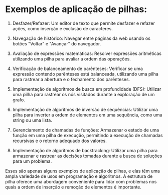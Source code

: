 # Exemplos de aplicação de pilhas:

1. Desfazer/Refazer: Um editor de texto que permite desfazer e refazer ações, como inserção e exclusão de caracteres.

2. Navegação de histórico: Navegar entre páginas da web usando os botões "Voltar" e "Avançar" do navegador.

3. Avaliação de expressões matemáticas: Resolver expressões aritméticas utilizando uma pilha para avaliar a ordem das operações.

4. Verificação de balanceamento de parênteses: Verificar se uma expressão contendo parênteses está balanceada, utilizando uma pilha para rastrear a abertura e o fechamento dos parênteses.

5. Implementação de algoritmos de busca em profundidade (DFS): Utilizar uma pilha para rastrear os nós visitados durante a exploração de um grafo.

6. Implementação de algoritmos de inversão de sequências: Utilizar uma pilha para inverter a ordem de elementos em uma sequência, como uma string ou uma lista.

7. Gerenciamento de chamadas de funções: Armazenar o estado de uma função em uma pilha de execução, permitindo a execução de chamadas recursivas e o retorno adequado dos valores.

8. Implementação de algoritmos de backtracking: Utilizar uma pilha para armazenar e rastrear as decisões tomadas durante a busca de soluções para um problema.

Esses são apenas alguns exemplos de aplicação de pilhas, e elas têm uma ampla variedade de usos em programação e algoritmos. A estrutura de pilha oferece uma abordagem conveniente para lidar com problemas nos quais a ordem de inserção e remoção de elementos é importante.